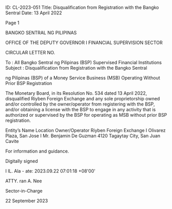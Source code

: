 ID: CL-2023-051
Title: Disqualification from Registration with the Bangko Sentral
Date: 13 April 2022

Page 1

BANGKO SENTRAL NG PILIPINAS

OFFICE OF THE DEPUTY GOVERNOR I FINANCIAL SUPERVISION SECTOR

CIRCULAR LETTER NO.

To : All Bangko Sentral ng Pilipinas (BSP) Supervised Financial Institutions Subject : Disqualification from Registration with the Bangko Sentral

ng Pilipinas (BSP) of a Money Service Business (MSB) Operating Without Prior BSP Registration

The Monetary Board, in its Resolution No. 534 dated 13 April 2022, disqualified Riyben Foreign Exchange and any sole proprietorship owned and/or controlled by the owner/operator from registering with the BSP, and/or obtaining a license with the BSP to engage in any activity that is authorized or supervised by the BSP for operating as MSB without prior BSP registration.

Entity’s Name Location Owner/Operator Riyben Foreign Exchange I Olivarez Plaza, San Jose I Mr. Benjamin De Guzman 4120 Tagaytay City, San Juan Cavite

For information and guidance.

Digitally signed

I lL. Ala - ate: 2023.09.22 07:01:18 +08'00'

ATTY. ran A. Nee

Sector-in-Charge

22 September 2023